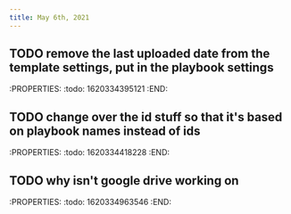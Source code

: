 ```yaml
---
title: May 6th, 2021
---
```


## TODO remove the last uploaded date from the template settings, put in the playbook settings
:PROPERTIES:
:todo: 1620334395121
:END:
## TODO change over the id stuff so that it's based on playbook names instead of ids
:PROPERTIES:
:todo: 1620334418228
:END:
## TODO why isn't google drive working on
:PROPERTIES:
:todo: 1620334963546
:END:
